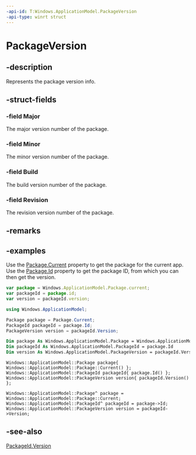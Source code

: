 ```yaml
---
-api-id: T:Windows.ApplicationModel.PackageVersion
-api-type: winrt struct
---
```


<!-- Structure syntax.
public struct PackageVersion 
-->

# PackageVersion

## -description
Represents the package version info.

## -struct-fields

### -field Major
The major version number of the package.
    
### -field Minor
The minor version number of the package.

### -field Build
The build version number of the package.

### -field Revision
The revision version number of the package.

## -remarks

## -examples
Use the [Package.Current](package_current.md) property to get the package for the current app. Use the [Package.Id](package_id.md) property to get the package ID, from which you can then get the version.

```javascript
var package = Windows.ApplicationModel.Package.current;
var packageId = package.id;
var version = packageId.version;
```

```csharp
using Windows.ApplicationModel;

Package package = Package.Current;
PackageId packageId = package.Id;
PackageVersion version = packageId.Version;
```

```vb
Dim package As Windows.ApplicationModel.Package = Windows.ApplicationModel.Package.Current
Dim packageId As Windows.ApplicationModel.PackageId = package.Id
Dim version As Windows.ApplicationModel.PackageVersion = packageId.Version
```

```cppwinrt
Windows::ApplicationModel::Package package{ Windows::ApplicationModel::Package::Current() };
Windows::ApplicationModel::PackageId packageId{ package.Id() };
Windows::ApplicationModel::PackageVersion version{ packageId.Version() };
```

```cppcx
Windows::ApplicationModel::Package^ package = Windows::ApplicationModel::Package::Current;
Windows::ApplicationModel::PackageId^ packageId = package->Id;
Windows::ApplicationModel::PackageVersion version = packageId->Version;
```

## -see-also
[PackageId.Version](packageid_version.md)